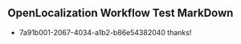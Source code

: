 ## OpenLocalization Workflow Test MarkDown
* 7a91b001-2067-4034-a1b2-b86e54382040 thanks!

<!--HONumber=Jul16_HO5-->


